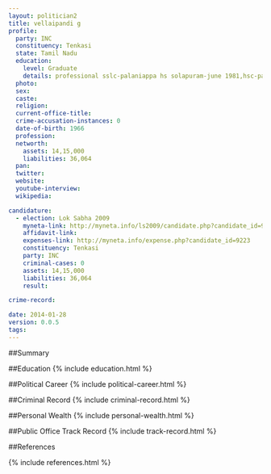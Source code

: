 ```yaml
---
layout: politician2
title: vellaipandi g
profile: 
  party: INC
  constituency: Tenkasi
  state: Tamil Nadu
  education: 
    level: Graduate
    details: professional sslc-palaniappa hs solapuram-june 1981,hsc-pacram hss rajapalayam-june1983,b.sc-madurai kamaraj university -april1993, b.ed -manonmaniam sundaranar university - april 1995
  photo: 
  sex: 
  caste: 
  religion: 
  current-office-title: 
  crime-accusation-instances: 0
  date-of-birth: 1966
  profession: 
  networth: 
    assets: 14,15,000
    liabilities: 36,064
  pan: 
  twitter: 
  website: 
  youtube-interview: 
  wikipedia: 

candidature: 
  - election: Lok Sabha 2009
    myneta-link: http://myneta.info/ls2009/candidate.php?candidate_id=9223
    affidavit-link: 
    expenses-link: http://myneta.info/expense.php?candidate_id=9223
    constituency: Tenkasi 
    party: INC
    criminal-cases: 0
    assets: 14,15,000
    liabilities: 36,064
    result:  

crime-record: 

date: 2014-01-28
version: 0.0.5
tags: 
---
```

##Summary


##Education
{% include education.html %}


##Political Career
{% include political-career.html %}


##Criminal Record
{% include criminal-record.html %}


##Personal Wealth
{% include personal-wealth.html %}


##Public Office Track Record
{% include track-record.html %}


##References


{% include references.html %}